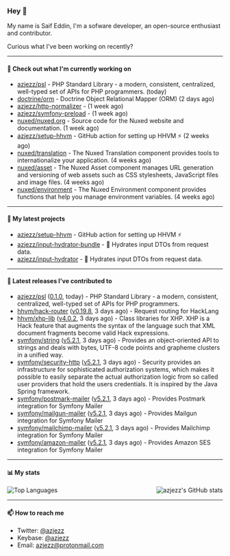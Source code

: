 ### Hey 👋

My name is Saif Eddin, I'm a sofware developer, an open-source enthusiast and contributor.

Curious what I've been working on recently?

---

#### 👷 Check out what I'm currently working on

- [azjezz/psl](https://github.com/azjezz/psl) - PHP Standard Library - a modern, consistent, centralized, well-typed set of APIs for PHP programmers. (today)
- [doctrine/orm](https://github.com/doctrine/orm) - Doctrine Object Relational Mapper (ORM) (2 days ago)
- [azjezz/http-normalizer](https://github.com/azjezz/http-normalizer) -  (1 week ago)
- [azjezz/symfony-preload](https://github.com/azjezz/symfony-preload) -  (1 week ago)
- [nuxed/nuxed.org](https://github.com/nuxed/nuxed.org) - Source code for the Nuxed website and documentation. (1 week ago)
- [azjezz/setup-hhvm](https://github.com/azjezz/setup-hhvm) - GitHub action for setting up HHVM  ⚡ (2 weeks ago)
- [nuxed/translation](https://github.com/nuxed/translation) - The Nuxed Translation component provides tools to internationalize your application.  (4 weeks ago)
- [nuxed/asset](https://github.com/nuxed/asset) - The Nuxed Asset component manages URL generation and versioning of web assets such as CSS stylesheets, JavaScript files and image files.  (4 weeks ago)
- [nuxed/environment](https://github.com/nuxed/environment) - The Nuxed Environment component provides functions that help you manage environment variables. (4 weeks ago)

---

#### 🌱 My latest projects

- [azjezz/setup-hhvm](https://github.com/azjezz/setup-hhvm) - GitHub action for setting up HHVM  ⚡
- [azjezz/input-hydrator-bundle](https://github.com/azjezz/input-hydrator-bundle) - 🧱 Hydrates input DTOs from request data. 
- [azjezz/input-hydrator](https://github.com/azjezz/input-hydrator) - 🧱 Hydrates input DTOs from request data.

---

#### 🔭 Latest releases I've contributed to

- [azjezz/psl](https://github.com/azjezz/psl) ([0.1.0](https://github.com/azjezz/psl/releases/tag/0.1.0), today) - PHP Standard Library - a modern, consistent, centralized, well-typed set of APIs for PHP programmers.
- [hhvm/hack-router](https://github.com/hhvm/hack-router) ([v0.19.8](https://github.com/hhvm/hack-router/releases/tag/v0.19.8), 3 days ago) - Request routing for HackLang
- [hhvm/xhp-lib](https://github.com/hhvm/xhp-lib) ([v4.0.2](https://github.com/hhvm/xhp-lib/releases/tag/v4.0.2), 3 days ago) - Class libraries for XHP. XHP is a Hack feature that augments the syntax of the language such that XML document fragments become valid Hack expressions.
- [symfony/string](https://github.com/symfony/string) ([v5.2.1](https://github.com/symfony/string/releases/tag/v5.2.1), 3 days ago) - Provides an object-oriented API to strings and deals with bytes, UTF-8 code points and grapheme clusters in a unified way.
- [symfony/security-http](https://github.com/symfony/security-http) ([v5.2.1](https://github.com/symfony/security-http/releases/tag/v5.2.1), 3 days ago) - Security provides an infrastructure for sophisticated authorization systems, which makes it possible to easily separate the actual authorization logic from so called user providers that hold the users credentials. It is inspired by the Java Spring framework.
- [symfony/postmark-mailer](https://github.com/symfony/postmark-mailer) ([v5.2.1](https://github.com/symfony/postmark-mailer/releases/tag/v5.2.1), 3 days ago) - Provides Postmark integration for Symfony Mailer
- [symfony/mailgun-mailer](https://github.com/symfony/mailgun-mailer) ([v5.2.1](https://github.com/symfony/mailgun-mailer/releases/tag/v5.2.1), 3 days ago) - Provides Mailgun integration for Symfony Mailer
- [symfony/mailchimp-mailer](https://github.com/symfony/mailchimp-mailer) ([v5.2.1](https://github.com/symfony/mailchimp-mailer/releases/tag/v5.2.1), 3 days ago) - Provides Mailchimp integration for Symfony Mailer
- [symfony/amazon-mailer](https://github.com/symfony/amazon-mailer) ([v5.2.1](https://github.com/symfony/amazon-mailer/releases/tag/v5.2.1), 3 days ago) - Provides Amazon SES integration for Symfony Mailer

---

#### 📊 My stats

<img align="right" alt="azjezz's GitHub stats" src="https://github-readme-stats.vercel.app/api?username=azjezz&count_private=1&show_icons=true&" />

![Top Languages](https://github-readme-stats.vercel.app/api/top-langs/?username=azjezz)

---

#### 📫 How to reach me

- Twitter: [@azjezz](https://twitter.com/azjezz)
- Keybase: [@azjezz](https://keybase.io/azjezz)
- Email: [azjezz@protonmail.com](mailto://azjezz@protonmail.com)
